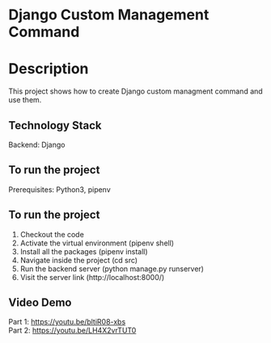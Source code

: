 # Django Custom Management Command

# Description
This project shows how to create Django custom managment command and use them.

## Technology Stack
Backend: Django <br />

## To run the project
Prerequisites: Python3, pipenv

## To run the project
1. Checkout the code
2. Activate the virtual environment (pipenv shell)
3. Install all the packages (pipenv install)
4. Navigate inside the project (cd src)
5. Run the backend server (python manage.py runserver)
6. Visit the server link (http://localhost:8000/)

## Video Demo
Part 1: https://youtu.be/bltiR08-xbs <br />
Part 2: https://youtu.be/LH4X2vrTUT0 <br />
